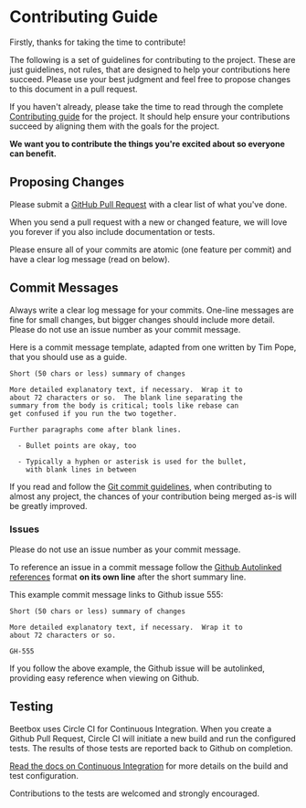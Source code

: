 Contributing Guide
==================

Firstly, thanks for taking the time to contribute!

The following is a set of guidelines for contributing to the project. These are just guidelines, not rules, that are designed to help your contributions here succeed. Please use your best judgment and feel free to propose changes to this document in a pull request.

If you haven't already, please take the time to read through the complete [Contributing guide][] for the project. It should help ensure your contributions succeed by aligning them with the goals for the project.

**We want you to contribute the things you're excited about so everyone can benefit.**

[Contributing guide]: http://beetbox.readthedocs.io/en/stable/contributing/contributing/

Proposing Changes
-----------------

Please submit a [GitHub Pull Request][] with a clear list of what you've done.

When you send a pull request with a new or changed feature, we will love you forever if you also include documentation or tests.

Please ensure all of your commits are atomic (one feature per commit) and have a clear log message (read on below).

[GitHub Pull Request]: https://github.com/beetboxvm/beetbox/pull/new/master
[pull requests]: http://help.github.com/pull-requests/

Commit Messages
---------------

Always write a clear log message for your commits. One-line messages are fine for small changes, but bigger changes should include more detail. Please do not use an issue number as your commit message.

Here is a commit message template, adapted from one written by Tim Pope, that you should use as a guide.

    Short (50 chars or less) summary of changes

    More detailed explanatory text, if necessary.  Wrap it to
    about 72 characters or so.  The blank line separating the
    summary from the body is critical; tools like rebase can
    get confused if you run the two together.

    Further paragraphs come after blank lines.

      - Bullet points are okay, too

      - Typically a hyphen or asterisk is used for the bullet,
        with blank lines in between

If you read and follow the [Git commit guidelines][], when contributing to almost any project, the chances of your contribution being merged as-is will be greatly improved.

### Issues

Please do not use an issue number as your commit message.

To reference an issue in a commit message follow the [Github Autolinked references][] format **on its own line** after the short summary line.

This example commit message links to Github issue 555:

    Short (50 chars or less) summary of changes

    More detailed explanatory text, if necessary.  Wrap it to
    about 72 characters or so.

    GH-555

If you follow the above example, the Github issue will be autolinked, providing easy reference when viewing on Github.

[Git commit guidelines]: https://git-scm.com/book/ch5-2.html#Commit-Guidelines
[Github Autolinked references]: https://help.github.com/articles/autolinked-references-and-urls/#issues-and-pull-requests

Testing
-------

Beetbox uses Circle CI for Continuous Integration. When you create a Github Pull Request, Circle CI will initiate a new build and run the configured tests. The results of those tests are reported back to Github on completion.

[Read the docs on Continuous Integration][] for more details on the build and test configuration.

Contributions to the tests are welcomed and strongly encouraged.

[Read the docs on Continuous Integration]: http://beetbox.readthedocs.io/en/stable/continuous-integration/circle-ci/
